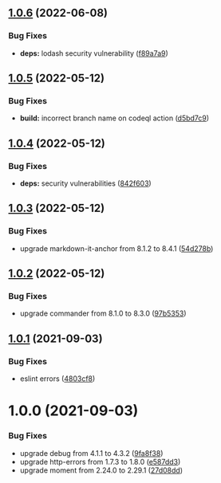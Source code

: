 ## [1.0.6](https://github.com/Financial-Times/dj-sheet-reader/compare/v1.0.5...v1.0.6) (2022-06-08)


### Bug Fixes

* **deps:** lodash security vulnerability ([f89a7a9](https://github.com/Financial-Times/dj-sheet-reader/commit/f89a7a9c94af1c81ae56d7ec4c0c6efb534921d9))

## [1.0.5](https://github.com/Financial-Times/dj-sheet-reader/compare/v1.0.4...v1.0.5) (2022-05-12)


### Bug Fixes

* **build:** incorrect branch name on codeql action ([d5bd7c9](https://github.com/Financial-Times/dj-sheet-reader/commit/d5bd7c9ce8afb62e19bc103b540408e1f825c965))

## [1.0.4](https://github.com/Financial-Times/dj-sheet-reader/compare/v1.0.3...v1.0.4) (2022-05-12)


### Bug Fixes

* **deps:** security vulnerabilities ([842f603](https://github.com/Financial-Times/dj-sheet-reader/commit/842f603594c2bf98d59d4e2138ceada60b36f565))

## [1.0.3](https://github.com/Financial-Times/dj-sheet-reader/compare/v1.0.2...v1.0.3) (2022-05-12)


### Bug Fixes

* upgrade markdown-it-anchor from 8.1.2 to 8.4.1 ([54d278b](https://github.com/Financial-Times/dj-sheet-reader/commit/54d278bb959c6bc6b5a655d9d4fa7b37f34e96d8))

## [1.0.2](https://github.com/Financial-Times/dj-sheet-reader/compare/v1.0.1...v1.0.2) (2022-05-12)


### Bug Fixes

* upgrade commander from 8.1.0 to 8.3.0 ([97b5353](https://github.com/Financial-Times/dj-sheet-reader/commit/97b53535d9b2127b05f16b70a8038d2e6f29287f))

## [1.0.1](https://github.com/Financial-Times/dj-sheet-reader/compare/v1.0.0...v1.0.1) (2021-09-03)


### Bug Fixes

* eslint errors ([4803cf8](https://github.com/Financial-Times/dj-sheet-reader/commit/4803cf8a1390945d14ac72014e4498470573ae26))

# 1.0.0 (2021-09-03)


### Bug Fixes

* upgrade debug from 4.1.1 to 4.3.2 ([9fa8f38](https://github.com/Financial-Times/dj-sheet-reader/commit/9fa8f385fad751fef097d83a3f273fd1a809f323))
* upgrade http-errors from 1.7.3 to 1.8.0 ([e587dd3](https://github.com/Financial-Times/dj-sheet-reader/commit/e587dd35640ee90c98e122bf2d4e4a041251c6a0))
* upgrade moment from 2.24.0 to 2.29.1 ([27d08dd](https://github.com/Financial-Times/dj-sheet-reader/commit/27d08dd3e1ea7f45a6652276ae825bec3e292f57))
